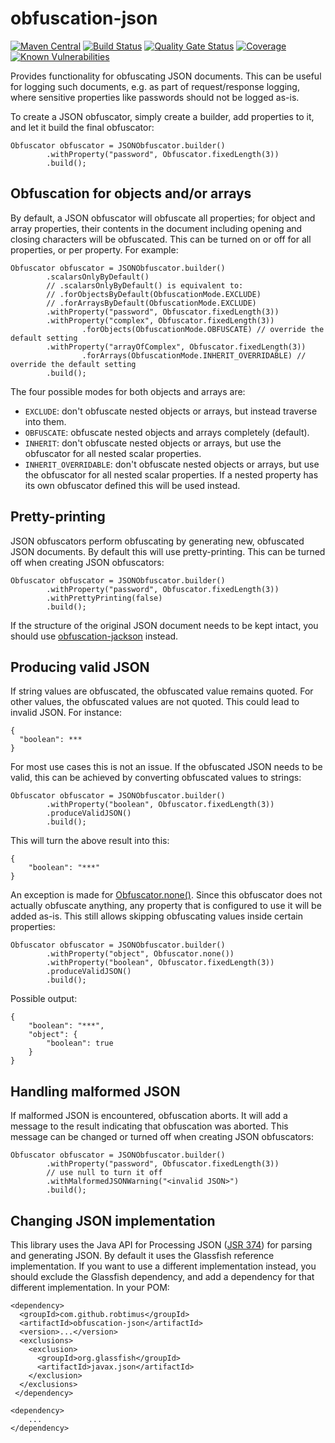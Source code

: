 # obfuscation-json
[![Maven Central](https://img.shields.io/maven-central/v/com.github.robtimus/obfuscation-json)](https://search.maven.org/artifact/com.github.robtimus/obfuscation-json)
[![Build Status](https://github.com/robtimus/obfuscation-json/actions/workflows/build.yml/badge.svg)](https://github.com/robtimus/obfuscation-json/actions/workflows/build.yml)
[![Quality Gate Status](https://sonarcloud.io/api/project_badges/measure?project=com.github.robtimus%3Aobfuscation-json&metric=alert_status)](https://sonarcloud.io/summary/overall?id=com.github.robtimus%3Aobfuscation-json)
[![Coverage](https://sonarcloud.io/api/project_badges/measure?project=com.github.robtimus%3Aobfuscation-json&metric=coverage)](https://sonarcloud.io/summary/overall?id=com.github.robtimus%3Aobfuscation-json)
[![Known Vulnerabilities](https://snyk.io/test/github/robtimus/obfuscation-json/badge.svg)](https://snyk.io/test/github/robtimus/obfuscation-json)

Provides functionality for obfuscating JSON documents. This can be useful for logging such documents, e.g. as part of request/response logging, where sensitive properties like passwords should not be logged as-is.

To create a JSON obfuscator, simply create a builder, add properties to it, and let it build the final obfuscator:

    Obfuscator obfuscator = JSONObfuscator.builder()
            .withProperty("password", Obfuscator.fixedLength(3))
            .build();

## Obfuscation for objects and/or arrays

By default, a JSON obfuscator will obfuscate all properties; for object and array properties, their contents in the document including opening and closing characters will be obfuscated. This can be turned on or off for all properties, or per property. For example:

    Obfuscator obfuscator = JSONObfuscator.builder()
            .scalarsOnlyByDefault()
            // .scalarsOnlyByDefault() is equivalent to:
            // .forObjectsByDefault(ObfuscationMode.EXCLUDE)
            // .forArraysByDefault(ObfuscationMode.EXCLUDE)
            .withProperty("password", Obfuscator.fixedLength(3))
            .withProperty("complex", Obfuscator.fixedLength(3))
                    .forObjects(ObfuscationMode.OBFUSCATE) // override the default setting
            .withProperty("arrayOfComplex", Obfuscator.fixedLength(3))
                    .forArrays(ObfuscationMode.INHERIT_OVERRIDABLE) // override the default setting
            .build();

The four possible modes for both objects and arrays are:
* `EXCLUDE`: don't obfuscate nested objects or arrays, but instead traverse into them.
* `OBFUSCATE`: obfuscate nested objects and arrays completely (default).
* `INHERIT`: don't obfuscate nested objects or arrays, but use the obfuscator for all nested scalar properties.
* `INHERIT_OVERRIDABLE`: don't obfuscate nested objects or arrays, but use the obfuscator for all nested scalar properties. If a nested property has its own obfuscator defined this will be used instead.

## Pretty-printing

JSON obfuscators perform obfuscating by generating new, obfuscated JSON documents. By default this will use pretty-printing. This can be turned off when creating JSON obfuscators:

    Obfuscator obfuscator = JSONObfuscator.builder()
            .withProperty("password", Obfuscator.fixedLength(3))
            .withPrettyPrinting(false)
            .build();

If the structure of the original JSON document needs to be kept intact, you should use [obfuscation-jackson](https://robtimus.github.io/obfuscation-jackson/) instead.

## Producing valid JSON

If string values are obfuscated, the obfuscated value remains quoted. For other values, the obfuscated values are not quoted. This could lead to invalid JSON. For instance:

    {
      "boolean": ***
    }

For most use cases this is not an issue. If the obfuscated JSON needs to be valid, this can be achieved by converting obfuscated values to strings:

    Obfuscator obfuscator = JSONObfuscator.builder()
            .withProperty("boolean", Obfuscator.fixedLength(3))
            .produceValidJSON()
            .build();

This will turn the above result into this:

    {
        "boolean": "***"
    }

An exception is made for [Obfuscator.none()](https://robtimus.github.io/obfuscation-core/apidocs/com/github/robtimus/obfuscation/Obfuscator.html#none--). Since this obfuscator does not actually obfuscate anything, any property that is configured to use it will be added as-is. This still allows skipping obfuscating values inside certain properties:

    Obfuscator obfuscator = JSONObfuscator.builder()
            .withProperty("object", Obfuscator.none())
            .withProperty("boolean", Obfuscator.fixedLength(3))
            .produceValidJSON()
            .build();

Possible output:

    {
        "boolean": "***",
        "object": {
            "boolean": true
        }
    }

## Handling malformed JSON

If malformed JSON is encountered, obfuscation aborts. It will add a message to the result indicating that obfuscation was aborted. This message can be changed or turned off when creating JSON obfuscators:

    Obfuscator obfuscator = JSONObfuscator.builder()
            .withProperty("password", Obfuscator.fixedLength(3))
            // use null to turn it off
            .withMalformedJSONWarning("<invalid JSON>")
            .build();

## Changing JSON implementation

This library uses the Java API for Processing JSON ([JSR 374](https://www.jcp.org/en/jsr/detail?id=374)) for parsing and generating JSON. By default it uses the Glassfish reference implementation. If you want to use a different implementation instead, you should exclude the Glassfish dependency, and add a dependency for that different implementation. In your POM:

    <dependency>
      <groupId>com.github.robtimus</groupId>
      <artifactId>obfuscation-json</artifactId>
      <version>...</version>
      <exclusions>
        <exclusion>
          <groupId>org.glassfish</groupId>
          <artifactId>javax.json</artifactId>
        </exclusion>
      </exclusions>
     </dependency>
    
    <dependency>
        ...
    </dependency>
